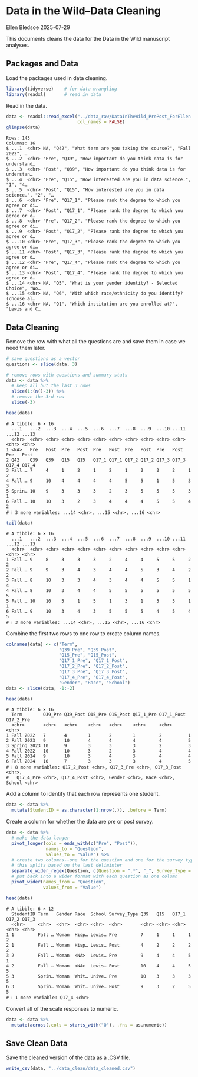 # Data in the Wild–Data Cleaning
Ellen Bledsoe
2025-07-29

This documents cleans the data for the Data in the Wild manuscript
analyses.

## Packages and Data

Load the packages used in data cleaning.

``` r
library(tidyverse)    # for data wrangling
library(readxl)       # read in data
```

Read in the data.

``` r
data <- readxl::read_excel("../data_raw/DataInTheWild_PrePost_ForEllen.xlsx", 
                           col_names = FALSE)
glimpse(data)
```

    Rows: 143
    Columns: 16
    $ ...1  <chr> NA, "Q42", "What term are you taking the course?", "Fall 2022", …
    $ ...2  <chr> "Pre", "Q39", "How important do you think data is for understand…
    $ ...3  <chr> "Post", "Q39", "How important do you think data is for understan…
    $ ...4  <chr> "Pre", "Q15", "How interested are you in data science.", "1", "4…
    $ ...5  <chr> "Post", "Q15", "How interested are you in data science.", "2", "…
    $ ...6  <chr> "Pre", "Q17_1", "Please rank the degree to which you agree or di…
    $ ...7  <chr> "Post", "Q17_1", "Please rank the degree to which you agree or d…
    $ ...8  <chr> "Pre", "Q17_2", "Please rank the degree to which you agree or di…
    $ ...9  <chr> "Post", "Q17_2", "Please rank the degree to which you agree or d…
    $ ...10 <chr> "Pre", "Q17_3", "Please rank the degree to which you agree or di…
    $ ...11 <chr> "Post", "Q17_3", "Please rank the degree to which you agree or d…
    $ ...12 <chr> "Pre", "Q17_4", "Please rank the degree to which you agree or di…
    $ ...13 <chr> "Post", "Q17_4", "Please rank the degree to which you agree or d…
    $ ...14 <chr> NA, "Q5", "What is your gender identity? - Selected Choice", "Wo…
    $ ...15 <chr> NA, "Q6", "With which race/ethnicity do you identify? (choose al…
    $ ...16 <chr> NA, "Q1", "Which institution are you enrolled at?", "Lewis and C…

## Data Cleaning

Remove the row with what all the questions are and save them in case we
need them later.

``` r
# save questions as a vector
questions <- slice(data, 3)

# remove rows with questions and summary stats
data <- data %>% 
  # keep all but the last 3 rows
  slice(1:(n()-3)) %>% 
  # remove the 3rd row
  slice(-3)

head(data)
```

    # A tibble: 6 × 16
      ...1   ...2  ...3  ...4  ...5  ...6  ...7  ...8  ...9  ...10 ...11 ...12 ...13
      <chr>  <chr> <chr> <chr> <chr> <chr> <chr> <chr> <chr> <chr> <chr> <chr> <chr>
    1 <NA>   Pre   Post  Pre   Post  Pre   Post  Pre   Post  Pre   Post  Pre   Post 
    2 Q42    Q39   Q39   Q15   Q15   Q17_1 Q17_1 Q17_2 Q17_2 Q17_3 Q17_3 Q17_4 Q17_4
    3 Fall … 7     4     1     2     1     2     1     2     2     2     1     2    
    4 Fall … 9     10    4     4     4     4     5     5     1     5     3     3    
    5 Sprin… 10    9     3     3     3     2     3     5     5     5     3     1    
    6 Fall … 10    10    3     2     3     4     4     4     5     5     4     2    
    # ℹ 3 more variables: ...14 <chr>, ...15 <chr>, ...16 <chr>

``` r
tail(data)
```

    # A tibble: 6 × 16
      ...1   ...2  ...3  ...4  ...5  ...6  ...7  ...8  ...9  ...10 ...11 ...12 ...13
      <chr>  <chr> <chr> <chr> <chr> <chr> <chr> <chr> <chr> <chr> <chr> <chr> <chr>
    1 Fall … 9     8     3     3     3     2     4     4     5     5     2     2    
    2 Fall … 9     9     3     4     3     4     4     5     3     4     2     2    
    3 Fall … 8     10    3     3     4     3     4     4     5     5     1     4    
    4 Fall … 8     10    3     4     4     5     5     5     5     5     5     5    
    5 Fall … 10    10    5     1     5     1     3     1     5     5     1     1    
    6 Fall … 9     10    3     4     3     5     5     5     4     5     4     5    
    # ℹ 3 more variables: ...14 <chr>, ...15 <chr>, ...16 <chr>

Combine the first two rows to one row to create column names.

``` r
colnames(data) <- c("Term", 
                    "Q39_Pre", "Q39_Post", 
                    "Q15_Pre", "Q15_Post", 
                    "Q17_1_Pre", "Q17_1_Post",
                    "Q17_2_Pre", "Q17_2_Post",
                    "Q17_3_Pre", "Q17_3_Post",
                    "Q17_4_Pre", "Q17_4_Post",
                    "Gender", "Race", "School")
data <- slice(data, -1:-2)

head(data)
```

    # A tibble: 6 × 16
      Term        Q39_Pre Q39_Post Q15_Pre Q15_Post Q17_1_Pre Q17_1_Post Q17_2_Pre
      <chr>       <chr>   <chr>    <chr>   <chr>    <chr>     <chr>      <chr>    
    1 Fall 2022   7       4        1       2        1         2          1        
    2 Fall 2023   9       10       4       4        4         4          5        
    3 Spring 2023 10      9        3       3        3         2          3        
    4 Fall 2022   10      10       3       2        3         4          4        
    5 Fall 2024   9       10       3       4        3         4          4        
    6 Fall 2024   10      7        3       3        3         4          5        
    # ℹ 8 more variables: Q17_2_Post <chr>, Q17_3_Pre <chr>, Q17_3_Post <chr>,
    #   Q17_4_Pre <chr>, Q17_4_Post <chr>, Gender <chr>, Race <chr>, School <chr>

Add a column to identify that each row represents one student.

``` r
data <- data %>% 
  mutate(StudentID = as.character(1:nrow(.)), .before = Term)
```

Create a column for whether the data are pre or post survey.

``` r
data <- data %>% 
  # make the data longer
  pivot_longer(cols = ends_with(c("Pre", "Post")),
               names_to = "Question",
               values_to = "Value") %>% 
  # create two columns--one for the question and one for the survey type
  # this splits based on the last deliminter
  separate_wider_regex(Question, c(Question = ".*", "_", Survey_Type = ".*")) %>% 
  # put back into a wider format with each question as one column
  pivot_wider(names_from = "Question", 
              values_from = "Value")

head(data)
```

    # A tibble: 6 × 12
      StudentID Term   Gender Race  School Survey_Type Q39   Q15   Q17_1 Q17_2 Q17_3
      <chr>     <chr>  <chr>  <chr> <chr>  <chr>       <chr> <chr> <chr> <chr> <chr>
    1 1         Fall … Woman  Hisp… Lewis… Pre         7     1     1     1     2    
    2 1         Fall … Woman  Hisp… Lewis… Post        4     2     2     2     2    
    3 2         Fall … Woman  <NA>  Lewis… Pre         9     4     4     5     1    
    4 2         Fall … Woman  <NA>  Lewis… Post        10    4     4     5     5    
    5 3         Sprin… Woman  Whit… Unive… Pre         10    3     3     3     5    
    6 3         Sprin… Woman  Whit… Unive… Post        9     3     2     5     5    
    # ℹ 1 more variable: Q17_4 <chr>

Convert all of the scale responses to numeric.

``` r
data <- data %>% 
  mutate(across(.cols = starts_with("Q"), .fns = as.numeric))
```

## Save Clean Data

Save the cleaned version of the data as a .CSV file.

``` r
write_csv(data, "../data_clean/data_cleaned.csv")
```
